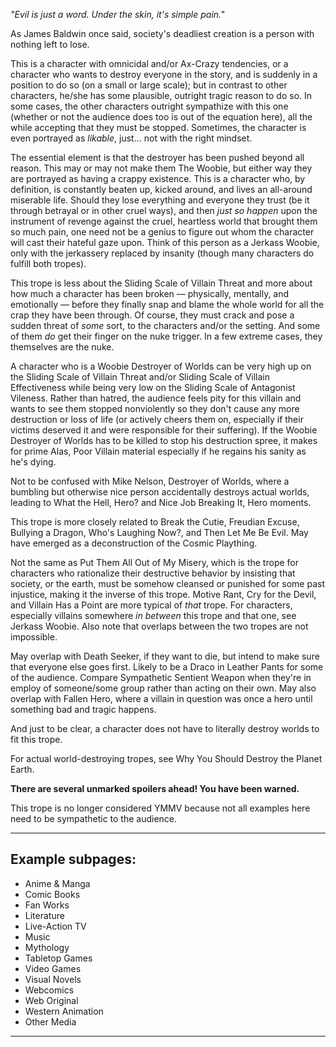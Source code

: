 _"Evil is just a word. Under the skin, it's simple pain."_

As James Baldwin once said, society's deadliest creation is a person with nothing left to lose.

This is a character with omnicidal and/or Ax-Crazy tendencies, or a character who wants to destroy everyone in the story, and is suddenly in a position to do so (on a small or large scale); but in contrast to other characters, he/she has some plausible, outright tragic reason to do so. In some cases, the other characters outright sympathize with this one (whether or not the audience does too is out of the equation here), all the while accepting that they must be stopped. Sometimes, the character is even portrayed as _likable_, just... not with the right mindset.

The essential element is that the destroyer has been pushed beyond all reason. This may or may not make them The Woobie, but either way they are portrayed as having a crappy existence. This is a character who, by definition, is constantly beaten up, kicked around, and lives an all-around miserable life. Should they lose everything and everyone they trust (be it through betrayal or in other cruel ways), and then _just so happen_ upon the instrument of revenge against the cruel, heartless world that brought them so much pain, one need not be a genius to figure out whom the character will cast their hateful gaze upon. Think of this person as a Jerkass Woobie, only with the jerkassery replaced by insanity (though many characters do fulfill both tropes).

This trope is less about the Sliding Scale of Villain Threat and more about how much a character has been broken — physically, mentally, and emotionally — before they finally snap and blame the whole world for all the crap they have been through. Of course, they must crack and pose a sudden threat of _some_ sort, to the characters and/or the setting. And some of them _do_ get their finger on the nuke trigger. In a few extreme cases, they themselves are the nuke.

A character who is a Woobie Destroyer of Worlds can be very high up on the Sliding Scale of Villain Threat and/or Sliding Scale of Villain Effectiveness while being very low on the Sliding Scale of Antagonist Vileness. Rather than hatred, the audience feels pity for this villain and wants to see them stopped nonviolently so they don't cause any more destruction or loss of life (or actively cheers them on, especially if their victims deserved it and were responsible for their suffering). If the Woobie Destroyer of Worlds has to be killed to stop his destruction spree, it makes for prime Alas, Poor Villain material especially if he regains his sanity as he's dying.

Not to be confused with Mike Nelson, Destroyer of Worlds, where a bumbling but otherwise nice person accidentally destroys actual worlds, leading to What the Hell, Hero? and Nice Job Breaking It, Hero moments.

This trope is more closely related to Break the Cutie, Freudian Excuse, Bullying a Dragon, Who's Laughing Now?, and Then Let Me Be Evil. May have emerged as a deconstruction of the Cosmic Plaything.

Not the same as Put Them All Out of My Misery, which is the trope for characters who rationalize their destructive behavior by insisting that society, or the earth, must be somehow cleansed or punished for some past injustice, making it the inverse of this trope. Motive Rant, Cry for the Devil, and Villain Has a Point are more typical of _that_ trope. For characters, especially villains somewhere _in between_ this trope and that one, see Jerkass Woobie. Also note that overlaps between the two tropes are not impossible.

May overlap with Death Seeker, if they want to die, but intend to make sure that everyone else goes first. Likely to be a Draco in Leather Pants for some of the audience. Compare Sympathetic Sentient Weapon when they're in employ of someone/some group rather than acting on their own. May also overlap with Fallen Hero, where a villain in question was once a hero until something bad and tragic happens.

And just to be clear, a character does not have to literally destroy worlds to fit this trope.

For actual world-destroying tropes, see Why You Should Destroy the Planet Earth.

**There are several unmarked spoilers ahead! You have been warned.**

This trope is no longer considered YMMV because not all examples here need to be sympathetic to the audience.

___

## Example subpages:

-   Anime & Manga
-   Comic Books
-   Fan Works
-   Literature
-   Live-Action TV
-   Music
-   Mythology
-   Tabletop Games
-   Video Games
-   Visual Novels
-   Webcomics
-   Web Original
-   Western Animation
-   Other Media

___